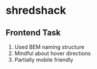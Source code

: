 # shredshack

## Frontend Task
1. Used BEM naming structure
2. Mindful about hover directions
3. Partially mobile friendly
